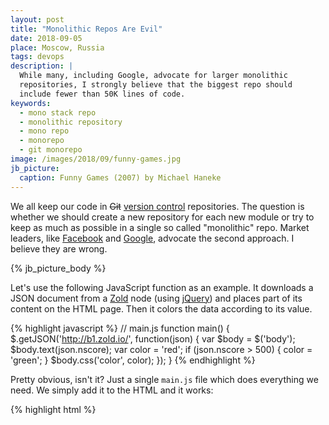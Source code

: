```yaml
---
layout: post
title: "Monolithic Repos Are Evil"
date: 2018-09-05
place: Moscow, Russia
tags: devops
description: |
  While many, including Google, advocate for larger monolithic
  repositories, I strongly believe that the biggest repo should
  include fewer than 50K lines of code.
keywords:
  - mono stack repo
  - monolithic repository
  - mono repo
  - monorepo
  - git monorepo
image: /images/2018/09/funny-games.jpg
jb_picture:
  caption: Funny Games (2007) by Michael Haneke
---
```


We all keep our code in <del>Git</del>
[version control](https://en.wikipedia.org/wiki/Version_control) repositories.
The question is whether we should create a new repository for each
new module or try to keep as much as possible in a single so called "monolithic" repo.
Market leaders, like [Facebook](https://code.fb.com/core-data/scaling-mercurial-at-facebook/)
and [Google](https://www.infoq.com/presentations/Development-at-Google),
advocate the second approach. I believe they are wrong.

<!--more-->

{% jb_picture_body %}

Let's use the following JavaScript function as an example.
It downloads a JSON document from a [Zold](http://www.zold.io)
node (using [jQuery](https://jquery.com/))
and places part of its content on the HTML page.
Then it colors the data according to its value.

{% highlight javascript %}
// main.js
function main() {
  $.getJSON('http://b1.zold.io/', function(json) {
    var $body = $('body');
    $body.text(json.nscore);
    var color = 'red';
    if (json.nscore > 500) {
      color = 'green';
    }
    $body.css('color', color);
  });
}
{% endhighlight %}

Pretty obvious, isn't it? Just a single `main.js` file which does everything we need.
We simply add it to the HTML and it works:

{% highlight html %}
<html>
  <head>
    <script src="https://code.jquery.com/jquery-3.3.1.min.js"/>
    <script src="main.js"/>
  </head>
  <body onload="main();">loading...</body>
</html>
{% endhighlight %}

Now, let me refactor it. Let me break it into two pieces. The first
piece will load the data and the second one will be a jQuery plugin to colorize
HTML content according to the data it contains. This is how the
plugin will look:

{% highlight javascript %}
// colorize.js
$.fn.colorize = function() {
  var data = parseFloat(this.text());
  var keys = Object.keys(colors)
    .map(function (k) { return parseInt(k); })
    .sort(function (a,b) { return a - b; })
    .reverse();
  for (i = 0; i < keys.length; ++i) {
    var max = keys[i];
    if (data >= max) {
      this.addClass(colors[max]);
      return;
    }
    this.removeClass(colors[max]);
  }
  return this;
}
{% endhighlight %}

The `main.js` will look like this:

{% highlight javascript %}
// main.js
function main() {
  $.getJSON('http://b1.zold.io/', function(json) {
    $('body')
      .text(json.nscore)
      .colorize({ 500: 'green', 0: 'red' });
  });
}
{% endhighlight %}

Now, instead of a single monolithic piece of code, we have two smaller pieces
which have to be loaded together into the target HTML:

{% highlight html %}
<html>
  <head>
    <script src="https://code.jquery.com/jquery-3.3.1.min.js"/>
    <script src="colorize.js"/>
    <script src="main.js"/>
  </head>
  <body onload="main();">loading...</body>
</html>
{% endhighlight %}

Two pieces are better than one? It seems that
[Google](https://ai.google/research/pubs/pub45424),
[Digital Ocean](https://blog.digitalocean.com/taming-your-go-dependencies/)
and [Mozilla](https://gregoryszorc.com/blog/2014/09/09/on-monolithic-repositories/)
don't think so.

I disagree.

To illustrate my point I extracted the JavaScript function into a
new standalone [jQuery plugin](https://github.com/yegor256/colorizejs).
Here is what I did:

  * Created a new GitHub repo [yegor256/colorizejs](https://github.com/yegor256/colorizejs);
  * Read the [instructions](https://learn.jquery.com/plugins/basic-plugin-creation/);
  * Did some research of jQuery plugins, studied a few examples;
  * Found out that most of them used [Gulp](https://gulpjs.com/), which I've never heard of;
  * Decided to use [npm](https://www.npmjs.com/) for JavaScript packaging (what else, right?);
  * Created [`package.json`](https://github.com/yegor256/colorizejs/blob/master/package.json) for npm;
  * Renamed GitHub repo to `colorizejs` when I found out that npm package
    [`colorize`](https://www.npmjs.com/package/colorize) already exists;
  * Configured [`.travis.yml`](https://github.com/yegor256/colorizejs/blob/master/.travis.yml) for [Travis](https://travis-ci.org/);
  * Created a [README.md](https://github.com/yegor256/colorizejs/blob/master/README.md) and explained how to use it and install it;
  * Decided to use the MIT license and created [LICENSE.txt](https://github.com/yegor256/colorizejs/blob/master/LICENSE.txt);
  * Configured [PDD](https://github.com/yegor256/colorizejs/blob/master/.pdd) for
    [puzzles]({% pst 2017/apr/2017-04-05-pdd-in-action %}) automated collection;
  * Configured [`.rultor.yml`](https://github.com/yegor256/colorizejs/blob/master/.rultor.yml) for
    [Rultor]({% pst 2014/jul/2014-07-24-rultor-automated-merging %});
  * Tried to create a unit test and failed miserably (after a full hour of research),
    since I've had almost no experience in JS unit testing;
  * Posted a [question](https://stackoverflow.com/questions/51809750/) to StackOverflow;
  * The question was answered by a few people only after the bounty I offered;
  * [@brian-lives-outdoors](https://github.com/brian-lives-outdoors)'s answer
    was the best and he even submitted a [pull request](https://github.com/yegor256/colorizejs/pull/2)
    with a unit test, which I merged;
  * Released the first version [0.0.1](https://github.com/yegor256/colorizejs/tree/0.0.1)
    to [npmjs.com](https://www.npmjs.com/package/colorizejs);
  * Modified the code to make it work both with classes and colors;
  * [Implemented](https://github.com/yegor256/colorizejs/issues/3) and released
    the next version [0.1.0](https://github.com/yegor256/colorizejs/tree/0.1.0);
  * [Added it](https://github.com/zold-io/zold.github.io/issues/81) to Zold front-end,
    tested it, and released it---check it out [here](http://www.zold.io/health.html).

It took almost three weeks of waiting and four hours of work, just
to move a small piece of JavaScript code to a new repository and release
it separately. Was it worth it? Well, I think it was. But <del>many</del> most
other blog post authors, who I managed to find, think that it would be better to keep
everything in a single monolithic repo, mostly because it's better for _productivity_.
For example,
[Advantages of monorepos](https://danluu.com/monorepo/) by [Dan Luu](https://twitter.com/danluu),
[Advantages and Disadvantages of a Monolithic Repository](https://people.engr.ncsu.edu/ermurph3/papers/seip18.pdf)
(a case study at Google) by Ciera Jaspan et al.,
and
[How Monolithic Repository in Open Source saved my Laziness](https://www.tomasvotruba.cz/blog/2017/01/31/how-monolithic-repository-in-open-source-saved-my-laziness/)
by Tomas Votruba.

There are also a few good analyses of both approaches, for example
[Monolithic repositories vs. Many repositories](https://www.dotconferences.com/2016/05/fabien-potencier-monolithic-repositories-vs-many-repositories)
speech by Fabien Potencier at dotScale 2016
and
[Repo Style Wars: Mono vs Multi](http://www.gigamonkeys.com/mono-vs-multi/)
by Peter Seibel.

In a nutshell, they all claim that productivity is higher with a monolithic repo because
the amount of operations one has to do in order to make a change is smaller.
Indeed, in a monorepo there will be a single branch, a single set of commits, a single pull request,
a single merge, deploy and release. Also it will be easier to test, both
manually and via unit testing. Continuous integration is easier to configure,
and so on and so forth.

{% quote A set of smaller components is better than a larger solid piece. %}

All these "reasonable" arguments remind me of what I hear when preaching
object decomposition and suggesting that multiple objects are better than
a single large one. Imagine a large class of 3,000 lines of code, which
does many things and they are all very tightly coupled. It's "easy" to test it,
to make changes, to deploy, to review, etc. Because everything stays in one
file, right? We don't need to jump from class to class in order to understand
the design. We just look at one screen, scroll it up and down, and that's it.
Right? Totally wrong!

I guess I don't need to explain why it's wrong. We don't design our software
that way anymore. We know that tight coupling is a bad idea. We know that
a set of smaller components is better than a larger solid piece.

{% youtube zljJpADEf_E %}

Why can't we apply the same logic to repositories? I believe we can.
Of course, just like in object-oriented programming, a fine-grained design
requires more skills and time. Look at what I had to do with this small
jQuery plugin. I've spent hours of coding and thinking. I even had to learn
[Gulp](https://gulpjs.com/) and [Jasmine](https://jasmine.github.io/),
which I most probably will not use anymore. But the benefits we are getting
from it are enormous. This is my short list of them:

  * **Encapsulation**.
    Each repo encapsulates a single problem, hiding its details from everybody
    else. Thanks to that, the scope each repo has to deal with gets smaller.
    The smaller the scope, just like in OOP, the easier it is to maintain and
    modify. The easier to maintain, the cheaper the development. I guess Google
    guys don't really worry about costs. On the contrary, they want their salaries
    to grow. A large unmaintainable monolithic repo is a perfect tool to make
    it happen.

  * **Fast Builds**.
    When a repo is small, the time its automated build takes is small. Look at the
    time Travis [spends](https://travis-ci.org/yegor256/colorizejs/builds/420726284)
    for my jQuery plugin. It's 51 seconds. It's fast.
    We [all know](https://mortoray.com/2015/05/06/fast-build-turnaround-time-is-essential/)
    that the faster the build, the better it is for productivity, since it's easier to use
    the build as a tool for development.

  * **Accurate Metrics**.
    I don't know whether you rely on metrics in your projects, but we at
    [Zerocracy](https://www.zerocracy.com) do pay attention to numbers, like
    lines of code, [hits of code]({% pst 2014/nov/2014-11-14-hits-of-code %}),
    number of commits, classes, methods, cohesion,
    coupling, etc. It's always a question whether the metrics are accurate.
    Calculating lines of code for a large repository doesn't make any sense, since
    the number will include a lot of files from completely different parts of
    the application. Moreover there will be different languages and file formats.
    Say a repo has 200K lines of Java, 150K lines of XML, 50K lines of JavaScript,
    and 40K lines of Ruby. Can you say something specific about this repo? Is it
    large? Is it a Java repo? And, more importantly, can it be compared with other
    repositories? Not really. It's just a big messy storage of files.

{% quote The preferred situation is one language or technology per repository. %}

  * **Homogeneous Tasks**.
    Smaller repositories tend to have smaller tech stacks, meaning that each of
    them uses just a few languages and frameworks, or (and this is the preferred
    situation)---one language or technology per repository. Thanks to this,
    the management of programmers becomes easier, since any ticket/problem can
    be assigned to anybody. It's easier to make tasks similar in size and complexity.
    This obviously means better manageability of the project.

  * **Single Coding Standard**.
    It's easier to standardize the coding style if the repo is small. When it's
    large, various parts of the code base will have different styles and
    it will be almost impossible to put everybody on the same page. In other
    words, smaller repositories look more beautiful than larger ones.

  * **Short Names**.
    Each repository, inevitably, will have its own namespace. For example, in the
    JS repository I just created, I only have two files: `colorizejs.js` and `test-colorizejs.js`.
    I don't really care about the naming inside them, since the namespace
    is very small. <del>I can even use global variables.</del>
    Shorter names and smaller namespaces mean better maintainability.

  * **Simple Tests**.
    The larger the code base, the more dependencies it has, which are difficult
    to mock and test. Very large code bases become fundamentally untestable since
    they require a lot of integration tests which are difficult to maintain.
    Smaller libraries, frameworks and modules are easier to keep at the level
    of simple and fast unit testing.

Thus, I believe that the smaller the repositories and modules, the better.
Ideally, I would say, the largest acceptable size for a code base is 50,000 lines of code.
Everything that goes above this line is a perfect candidate for decomposition.

<blockquote class="twitter-tweet" data-lang="en"><p lang="en" dir="ltr">What do you think is better, a bigger code repository with everything inside, or many smaller ones with their own builds, dependencies, issues, and pull requests?</p>&mdash; Yegor Bugayenko (@yegor256) <a href="https://twitter.com/yegor256/status/1053922638517731329?ref_src=twsrc%5Etfw">October 21, 2018</a></blockquote>
<script async src="https://platform.twitter.com/widgets.js" charset="utf-8"></script>
